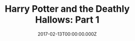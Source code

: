 ---
title: "Harry Potter and the Deathly Hallows: Part 1"
year: 2010
date: 2017-02-13T00:00:00.000Z
permalink: /almanac/movies/2017-02-13-harry-potter-and-the-deathly-hallows-part-1/index.html
rating: 3
---